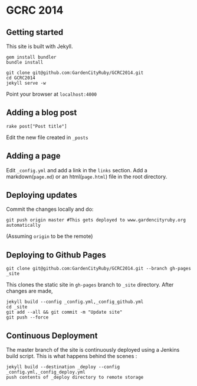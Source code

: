GCRC 2014
===========

## Getting started

This site is built with Jekyll.

    gem install bundler
    bundle install

    git clone git@github.com:GardenCityRuby/GCRC2014.git
    cd GCRC2014
    jekyll serve -w

Point your browser at `localhost:4000`

## Adding a blog post

    rake post["Post title"]

Edit the new file created in `_posts`

## Adding a page

Edit `_config.yml` and add a link in the `links` section.
Add a markdown(`page.md`) or an html(`page.html`) file in the root directory.

## Deploying updates

Commit the changes locally and do:

    git push origin master #This gets deployed to www.gardencityruby.org automatically

(Assuming `origin` to be the remote)

## Deploying to Github Pages

    git clone git@github.com:GardenCityRuby/GCRC2014.git --branch gh-pages _site

This clones the static site in `gh-pages` branch to `_site` directory.
After changes are made,

    jekyll build --config _config.yml,_config_github.yml
    cd _site
    git add --all && git commit -m "Update site"
    git push --force

## Continuous Deployment

The master branch of the site is continuously deployed using a Jenkins build script.
This is what happens behind the scenes :

    jekyll build --destination _deploy --config _config.yml,_config_deploy.yml
    push contents of _deploy directory to remote storage
